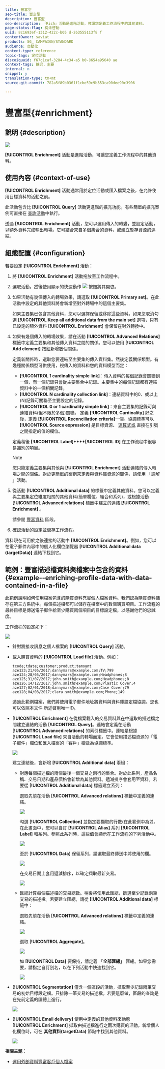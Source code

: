 ```yaml
---
title: 豐富型
seo-title: 豐富型
description: 豐富型
seo-description: 「Rich」活動是進階活動，可讓您定義工作流程中的其他資料。
page-status-flag: 從未啓動
uuid: 8c1693ef-1312-422c-b05 d-263555113f8 f
contentOwner: saviat
products: SG_ CAMPAIGN/STANDARD
audience: 自動化
content-type: reference
topic-tags: 定位活動
discoiquuid: f67c1caf-3284-4c34-a5 b0-8654a95640 ae
context-tags: 擴充，主要
internal: n
snippet: y
translation-type: tm+mt
source-git-commit: 782a5f89b0361f1cbe59c9b353ca90dec90c3906

---
```



# 豐富型{#enrichment}

## 說明 {#description}

![](assets/enrichment.png)

**[!UICONTROL Enrichment]** 活動是進階活動，可讓您定義工作流程中的其他資料。

## 使用內容 {#context-of-use}

**[!UICONTROL Enrichment]** 活動通常用於定位活動或匯入檔案之後，在允許使用目標資料的活動之前。

此活動包含比 **[!UICONTROL Query]** 活動更進階的擴充功能。有些簡單的擴充案例可直接在 [查詢活動](../../automating/using/query.md#enriching-data)中執行。

透過 **[!UICONTROL Enrichment]** 活動，您可以運用傳入的轉變，並設定活動，以額外資料完成輸出轉場。它可結合來自多個集合的資料，或建立暫存資源的連結。

## 組態配置 {#configuration}

若要設定 **[!UICONTROL Enrichment]** 活動：

1. 將 **[!UICONTROL Enrichment]** 活動拖放至工作流程中。
1. 選取活動，然後使用顯示的快速動作 ![](assets/edit_darkgrey-24px.png) 按鈕將其開啓。
1. 如果活動有幾個傳入的轉場效果，請選取 **[!UICONTROL Primary set]**。在此活動中設定的其他資料將會新增至對外轉場中的這個主要集。

   如果主要集已包含其他資料，您可以選擇保留或移除這些資料。如果您取消勾選 **[!UICONTROL Keep all additional data from the main set]** 選項，只有已設定的額外資料 **[!UICONTROL Enrichment]** 會保留在對外轉換中。

1. 如果有幾個傳入的轉場效果，請在活動 **[!UICONTROL Advanced Relations]** 標籤中定義主要集和其他傳入資料之間的關係。您可以使用 **[!UICONTROL Add element]** 按鈕新增數個關係。

   定義新關係時，選取您要連結至主要集的傳入資料集。然後定義關係類型。有幾種關係類型可供使用，視傳入的資料和您的資料模型而定：

   * **[!UICONTROL 1 cardinality simple link]**：傳入資料的每個記錄會關聯到一個，而一個記錄只會從主要集合中記錄。主要集中的每個記錄都有連結資料中的一個相關記錄。
   * **[!UICONTROL N cardinality collection link]**：連結資料中的0、或以上(N)記錄可關聯至主要設定的記錄。
   * **[!UICONTROL 0 or 1 cardinality simple link]**：來自主要集的記錄可與連結資料(但不限於多個)關聯。
   定義 **[!UICONTROL Cardinality]** 好之後，定義 **[!UICONTROL Reconciliation criteria]**&#x200B;一個。協調標準可以 **[!UICONTROL Source expression]** 是目標資源、 [運算式或](../../automating/using/advanced-expression-editing.md) 直接在引號之間指定的值的欄位。

   定義稍後 **[!UICONTROL Label]****[!UICONTROL ID]** 在工作流程中很容易識別的項目。

   >[!NOTE]
   >
   >您只能定義主要集與其他與 **[!UICONTROL Enrichment]** 活動連結的傳入轉場之間的關係。對於更簡單的案例來定義與資料庫資源的關係，請使用 [「調解](../../automating/using/reconciliation.md) 」活動。

1. 從活動 **[!UICONTROL Additional data]** 的標籤中定義其他資料。您可以定義與主要集定位維度相關的其他資料(簡單欄位、組合和系列)，或根據活動 **[!UICONTROL Advanced relations]** 標籤中建立的連結 **[!UICONTROL Enrichment]** 。

   請參閱 [豐富資料](../../automating/using/query.md#enriching-data) 區段。

1. 確認活動的設定並儲存工作流程。

資料現在可用於之後連接的活動中 **[!UICONTROL Enrichment]**。例如，您可以在電子郵件內容中的個人化欄位瀏覽器 **[!UICONTROL Additional data (targetData)]** 連結下找到它。

## 範例：豐富描述檔資料與檔案中包含的資料 {#example--enriching-profile-data-with-data-contained-in-a-file}

此範例說明如何使用檔案包含的購買資料充實個人檔案資料。我們認為購買資料儲存在第三方系統中。每個描述檔都可以儲存在檔案中的數個購買項目。工作流程的最終目標是傳送電子郵件給至少購買兩個項目的目標設定檔，以感謝他們的忠誠度。

工作流程的設定如下：

![](assets/enrichment_example_workflow.png)

* 針對將接收訊息之個人檔案的 **[!UICONTROL Query]** 活動。
* 載入購買資料的 **[!UICONTROL Load file]** 活動。例如：

   ```
   tcode;tdate;customer;product;tamount
   aze123;21/05/2017;dannymars@example.com;TV;799
   aze124;28/05/2017;dannymars@example.com;Headphones;8
   aze125;31/07/2017;john.smith@example.com;Headphones;8
   aze126;14/12/2017;john.smith@example.com;Plastic Cover;4
   aze127;02/01/2018;dannymars@example.com;Case Cover;79
   aze128;04/03/2017;clara.smith@example.com;Phone;149
   ```

   透過此範例檔案，我們將使用電子郵件地址將資料與資料庫設定檔協調。您也可以依照本文件 [](../../developing/using/configuring-the-resource-s-data-structure.md#generating-a-unique-id-for-profiles-and-custom-resources)所述啓用唯一ID。

* **[!UICONTROL Enrichment]** 在從檔案載入的交易資料與在中選取的描述檔之間建立連結的活動 **[!UICONTROL Query]**。連結會定義在活動 **[!UICONTROL Advanced relations]** 的索引標籤中。連結是根據 **[!UICONTROL Load file]** 來自活動的轉場而定。它會使用描述檔資源的「電子郵件」欄位和匯入檔案的「客戶」欄做為協調標準。

   ![](assets/enrichment_example_workflow2.png)

   建立連結後，會新增 **[!UICONTROL Additional data]** 兩組：

   * 對應每個描述檔的兩個最後一個交易之兩行的集合。對於此系列，產品名稱、交易日期和產品價格會新增為其他資料。遞減排序會套用至資料。若要從 **[!UICONTROL Additional data]** 標籤建立系列：

      選取先前在活動 **[!UICONTROL Advanced relations]** 標籤中定義的連結。

      ![](assets/enrichment_example_workflow3.png)

      勾選 **[!UICONTROL Collection]** 並指定要擷取的行數(在此範例中為2)。在此畫面中，您可以自訂 **[!UICONTROL Alias]** 系列 **[!UICONTROL Label]** 和系列。參照此系列時，這些值會顯示在工作流程的下列活動中。

      ![](assets/enrichment_example_workflow4.png)

      至於 **[!UICONTROL Data]** 保留系列，請選取最終傳送中將使用的欄。

      ![](assets/enrichment_example_workflow6.png)

      在交易日期上套用遞減排序，以確定擷取最新交易。

      ![](assets/enrichment_example_workflow7.png)

   * 匯總計算每個描述檔的交易總數。稍後將使用此匯總，篩選至少記錄兩筆交易的描述檔。若要建立匯總，請從 **[!UICONTROL Additional data]** 標籤中：

      選取先前在活動 **[!UICONTROL Advanced relations]** 標籤中定義的連結。

      ![](assets/enrichment_example_workflow3.png)

      選取 **[!UICONTROL Aggregate]**。

      ![](assets/enrichment_example_workflow8.png)

      如 **[!UICONTROL Data]** 要保持，請定義 **「全部匯總」** 匯總。如果您需要，請指定自訂別名，以在下列活動中快速找到它。

      ![](assets/enrichment_example_workflow9.png)

* **[!UICONTROL Segmentation]** 僅含一個區段的活動，擷取至少記錄兩筆交易的初始目標設定檔。只排除一筆交易的描述檔。若要這麼做，區段的查詢是在先前定義的匯總上進行。

   ![](assets/enrichment_example_workflow5.png)

* **[!UICONTROL Email delivery]** 使用中定義的其他資料來動態 **[!UICONTROL Enrichment]** 擷取由描述檔進行之兩次購買的活動。新增個人化欄位時，可在 **其他資料(targetData)** 節點中找到其他資料。

   ![](assets/enrichment_example_workflow10.png)

**相關主題：**

* [運用外部資料豐富客戶個人檔案](https://helpx.adobe.com/campaign/kb/simplify-campaign-management.html#Managedatatofuelengagingexperiences)

